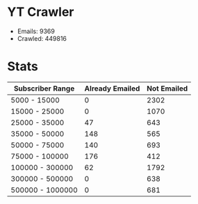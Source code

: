 # YT Crawler
- Emails: 9369
- Crawled: 449816

# Stats
| Subscriber Range  | Already Emailed | Not Emailed |
|-------|-------|-------|
| 5000 - 15000 | 0 | 2302 |
| 15000 - 25000 | 0 | 1070 |
| 25000 - 35000 | 47 | 643 |
| 35000 - 50000 | 148 | 565 |
| 50000 - 75000 | 140 | 693 |
| 75000 - 100000 | 176 | 412 |
| 100000 - 300000 | 62 | 1792 |
| 300000 - 500000 | 0 | 638 |
| 500000 - 1000000 | 0 | 681 |
